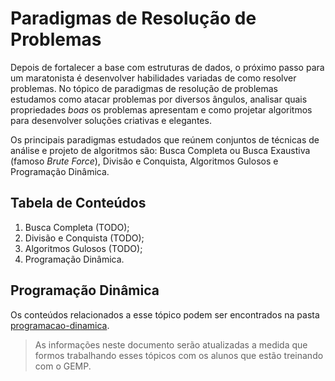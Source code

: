 # Paradigmas de Resolução de Problemas

Depois de fortalecer a base com estruturas de dados, o próximo passo para um maratonista é desenvolver habilidades variadas de como resolver problemas. No tópico de paradigmas de resolução de problemas estudamos como atacar problemas por diversos ângulos, analisar quais propriedades *boas* os problemas apresentam e como projetar algoritmos para desenvolver soluções criativas e elegantes.

Os principais paradigmas estudados que reúnem conjuntos de técnicas de análise e projeto de algoritmos são: Busca Completa ou Busca Exaustiva (famoso *Brute Force*), Divisão e Conquista, Algoritmos Gulosos e Programação Dinâmica.

## Tabela de Conteúdos

1. Busca Completa (TODO);
2. Divisão e Conquista (TODO);
3. Algoritmos Gulosos (TODO);
4. Programação Dinâmica.

## Programação Dinâmica

Os conteúdos relacionados a esse tópico podem ser encontrados na pasta [programacao-dinamica](/roteiro-de-estudos/paradigmas/programacao-dinamica/).

> As informações neste documento serão atualizadas a medida que formos trabalhando esses tópicos com os alunos que estão treinando com o GEMP.